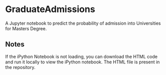 # GraduateAdmissions
A Jupyter notebook to predict the probability of admission into Universities for Masters Degree.  

## Notes
If the iPython Notebook is not loading, you can download the HTML code and run it locally to view the iPython notebook. The HTML file is present in the repository.  
